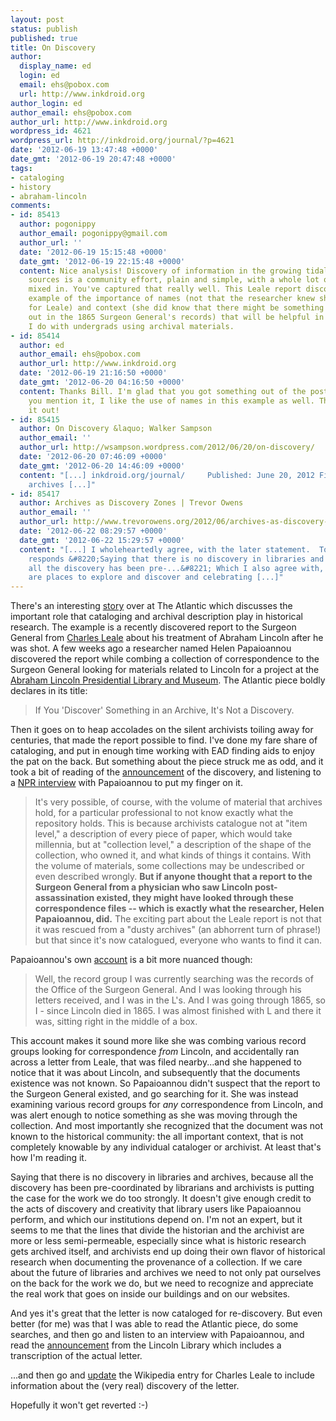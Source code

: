 ```yaml
---
layout: post
status: publish
published: true
title: On Discovery
author:
  display_name: ed
  login: ed
  email: ehs@pobox.com
  url: http://www.inkdroid.org
author_login: ed
author_email: ehs@pobox.com
author_url: http://www.inkdroid.org
wordpress_id: 4621
wordpress_url: http://inkdroid.org/journal/?p=4621
date: '2012-06-19 13:47:48 +0000'
date_gmt: '2012-06-19 20:47:48 +0000'
tags:
- cataloging
- history
- abraham-lincoln
comments:
- id: 85413
  author: pogonippy
  author_email: pogonippy@gmail.com
  author_url: ''
  date: '2012-06-19 15:15:48 +0000'
  date_gmt: '2012-06-19 22:15:48 +0000'
  content: Nice analysis! Discovery of information in the growing tidal wave of available
    sources is a community effort, plain and simple, with a whole lot of serendipity
    mixed in. You've captured that really well. This Leale report discovery is a great
    example of the importance of names (not that the researcher knew she was looking
    for Leale) and context (she did know that there might be something worth sniffing
    out in the 1865 Surgeon General's records) that will be helpful in the teaching
    I do with undergrads using archival materials.
- id: 85414
  author: ed
  author_email: ehs@pobox.com
  author_url: http://www.inkdroid.org
  date: '2012-06-19 21:16:50 +0000'
  date_gmt: '2012-06-20 04:16:50 +0000'
  content: Thanks Bill. I'm glad that you got something out of the post. Now that
    you mention it, I like the use of names in this example as well. Thanks for pointing
    it out!
- id: 85415
  author: On Discovery &laquo; Walker Sampson
  author_email: ''
  author_url: http://wsampson.wordpress.com/2012/06/20/on-discovery/
  date: '2012-06-20 07:46:09 +0000'
  date_gmt: '2012-06-20 14:46:09 +0000'
  content: "[...] inkdroid.org/journal/     Published: June 20, 2012 Filed Under:
    archives [...]"
- id: 85417
  author: Archives as Discovery Zones | Trevor Owens
  author_email: ''
  author_url: http://www.trevorowens.org/2012/06/archives-as-discovery-zones/
  date: '2012-06-22 08:29:57 +0000'
  date_gmt: '2012-06-22 15:29:57 +0000'
  content: "[...] I wholeheartedly agree, with the later statement.  To this, Ed Summers
    responds &#8220;Saying that there is no discovery in libraries and archives, because
    all the discovery has been pre-...&#8221; Which I also agree with, archives are
    are places to explore and discover and celebrating [...]"
---
```


<p>There's an interesting <a href="http://www.theatlantic.com/technology/archive/12/06/nota-bene-if-you-discover-something-in-an-archive-its-not-a-discovery/258538/">story</a> over at The Atlantic which discusses the important role that cataloging and archival description play in historical research. The example is a recently discovered report to the Surgeon General from <a href="http://en.wikipedia.org/wiki/Charles_Leale">Charles Leale</a> about his treatment of Abraham Lincoln after he was shot. A few weeks ago a researcher named Helen Papaioannou discovered the report while combing a collection of correspondence to the Surgeon General looking for materials related to Lincoln for a project at the <a href="http://en.wikipedia.org/wiki/Abraham_Lincoln_Presidential_Library_and_Museum">Abraham Lincoln Presidential Library and Museum</a>. The Atlantic piece boldly declares in its title:</p>
<blockquote><p>
If You 'Discover' Something in an Archive, It's Not a Discovery.
</p></blockquote>
<p>Then it goes on to heap accolades on the silent archivists toiling away for centuries, that made the report possible to find. I've done my fare share of cataloging, and put in enough time working with EAD finding aids to enjoy the pat on the back. But something about the piece struck me as odd, and it took a bit of reading of the <a href="http://web.archive.org/web/20120611200531/http://www.papersofabrahamlincoln.org:80/NewsReleases/Is%20there%20a%20surgeon%20in%20the%20house.pdf">announcement</a> of the discovery, and listening to a <a href="http://www.npr.org/2012/06/06/154456416/new-document-sheds-light-on-lincolns-last-hours">NPR interview</a> with Papaioannou to put my finger on it.</p>
<blockquote><p>
It's very possible, of course, with the volume of material that archives hold, for a particular professional to not know exactly what the repository holds. This is because archivists catalogue not at "item level," a description of every piece of paper, which would take millennia, but at "collection level," a description of the shape of the collection, who owned it, and what kinds of things it contains. With the volume of materials, some collections may be undescribed or even described wrongly. <strong>But if anyone thought that a report to the Surgeon General from a physician who saw Lincoln post-assassination existed, they might have looked through these correspondence files -- which is exactly what the researcher, Helen Papaioannou, did.</strong> The exciting part about the Leale report is not that it was rescued from a "dusty archives" (an abhorrent turn of phrase!) but that since it's now catalogued, everyone who wants to find it can.
</p></blockquote>
<p>Papaioannou's own <a href="http://www.npr.org/2012/06/06/154456416/new-document-sheds-light-on-lincolns-last-hours">account</a> is a bit more nuanced though:</p>
<blockquote><p>
Well, the record group I was currently searching was the records of the Office of the Surgeon General. And I was looking through his letters received, and I was in the L's. And I was going through 1865, so I - since Lincoln died in 1865. I was almost finished with L and there it was, sitting right in the middle of a box.
</p></blockquote>
<p>This account makes it sound more like she was combing various record groups looking for correspondence <em>from</em> Lincoln, and accidentally ran across a letter from Leale, that was filed nearby...and she happened to notice that it was about Lincoln, and subsequently that the documents existence was not known. So Papaioannou didn't suspect that the report to the Surgeon General existed, and go searching for it. She was instead examining various record groups for <em>any</em> correspondence from Lincoln, and was alert enough to notice something as she was moving through the collection. And most importantly she recognized that the document was not known to the historical community: the all important context, that is not completely knowable by any individual cataloger or archivist. At least that's how I'm reading it.</p>
<p>Saying that there is no discovery in libraries and archives, because all the discovery has been pre-coordinated by librarians and archivists is putting the case for the work we do too strongly. It doesn't give enough credit to the acts of discovery and creativity that library users like Papaioannou perform, and which our institutions depend on. I'm not an expert, but it seems to me that the lines that divide the historian and the archivist are more or less semi-permeable, especially since what is historic research gets archived itself, and archivists end up doing their own flavor of historical research when documenting the provenance of a collection. If we care about the future of libraries and archives we need to not only pat ourselves on the back for the work we do, but we need to recognize and appreciate the real work that goes on inside our buildings and on our websites.</p>
<p>And yes it's great that the letter is now cataloged for re-discovery. But even better (for me) was that I was able to read the Atlantic piece, do some searches, and then go and listen to an interview with Papaioannou, and read the <a href="http://web.archive.org/web/20120611200531/http://www.papersofabrahamlincoln.org:80/NewsReleases/Is%20there%20a%20surgeon%20in%20the%20house.pdf">announcement</a> from the Lincoln Library which includes a transcription of the actual letter.</p>
<p>...and then go and <a href="http://en.wikipedia.org/w/index.php?title=Charles_Leale&diff=498387203&oldid=498224563">update</a> the Wikipedia entry for Charles Leale to include information about the (very real) discovery of the letter.</p>
<p>Hopefully it won't get reverted :-)</p>
